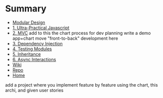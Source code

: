 # Summary

* [Modular Design](README.md)   
* [1. Ultra-Practical Javascript](01-ultra-practical-javascript/README.md)
* [2. MVC](02-mvc/README.md)
	add to this the chart process for dev planning
	write a demo app+chart
	move "front-to-back" development here
* [3. Dependency Injection](03-dependency-injection/README.md)
* [4. Testing Modules](04-testing-modules/README.md)
* [5. Inheritance](05-inheritance/README.md)
* [6. Async Interactions](06-async-interactions/README.md)
* [Wiki](https://github.com/elewa-academy/General-Resources/wiki)
* [Repo](https://github.com/elewa-academy/Modular-Design/tree/master/)
* [Home](https://elewa-academy.github.io)

add a project where you implement feature by feature using the chart, this archi, and given user stories
